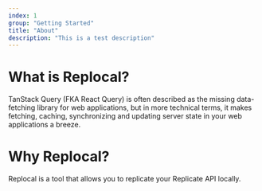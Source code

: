 ```yaml
---
index: 1
group: "Getting Started"
title: "About"
description: "This is a test description"
---
```


# What is Replocal?

TanStack Query (FKA React Query) is often described as the missing data-fetching library for web applications, but in more technical terms, it makes fetching, caching, synchronizing and updating server state in your web applications a breeze.

# Why Replocal?

Replocal is a tool that allows you to replicate your Replicate API locally.
